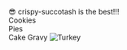  :sunglasses: crispy-succotash is the best!!!  
 Cookies  
 Pies  
 Cake
 Gravy
![Turkey](http://craftfactorypdx.com/wp-content/uploads/2013/10/thanksgiving_turkey.png)

